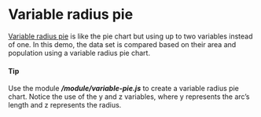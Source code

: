 # Variable radius pie

[Variable radius pie](https://api.highcharts.com/highcharts/plotOptions.variablepie) is like the pie chart but using up to two variables instead of one.
In this demo, the data set is compared based on their area and population using a variable radius pie chart.

#### Tip

Use the module **_/module/variable-pie.js_** to create a variable radius pie chart.
Notice the use of the y and z variables, where y represents the arc’s length and z represents the radius.
